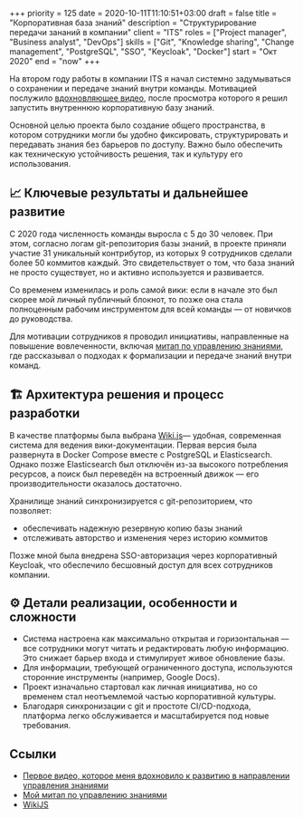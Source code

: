 +++ 
priority    = 125
date        = 2020-10-11T11:10:51+03:00
draft       = false
title       = "Корпоративная база знаний"
description = "Структурирование передачи зананий в компании"
client      = "ITS"
roles       = ["Project manager", "Business analyst", "DevOps"]
skills      = ["Git", "Knowledge sharing", "Change management", "PostgreSQL", "SSO", "Keycloak", "Docker"]
start       = "Окт 2020"
end         = "now"
+++

На втором году работы в компании ITS я начал системно задумываться о сохранении и передаче знаний внутри команды. Мотивацией послужило [вдохновляющее видео](https://youtu.be/9hruCcHC4FY?feature=shared), после просмотра которого я решил запустить внутреннюю корпоративную базу знаний.

Основной целью проекта было создание общего пространства, в котором сотрудники могли бы удобно фиксировать, структурировать и передавать знания без барьеров по доступу. Важно было обеспечить как техническую устойчивость решения, так и культуру его использования.

## 📈 Ключевые результаты и дальнейшее развитие
С 2020 года численность команды выросла с 5 до 30 человек. При этом, согласно логам git-репозитория базы знаний, в проекте приняли участие 31 уникальный контрибутор, из которых 9 сотрудников сделали более 50 коммитов каждый. Это свидетельствует о том, что база знаний не просто существует, но и активно используется и развивается.

Со временем изменилась и роль самой вики: если в начале это был скорее мой личный публичный блокнот, то позже она стала полноценным рабочим инструментом для всей команды — от новичков до руководства.

Для мотивации сотрудников я проводил инициативы, направленные на повышение вовлеченности, включая [митап по управлению знаниями](https://youtu.be/sdgjbPIgvRQ), где рассказывал о подходах к формализации и передаче знаний внутри команд.

## 🏗 Архитектура решения и процесс разработки
В качестве платформы была выбрана [Wiki.js](https://js.wiki/)— удобная, современная система для ведения вики-документации. Первая версия была развернута в Docker Compose вместе с PostgreSQL и Elasticsearch. Однако позже Elasticsearch был отключён из-за высокого потребления ресурсов, а поиск был переведён на встроенный движок — его производительности оказалось достаточно.

Хранилище знаний синхронизируется с git-репозиторием, что позволяет:
- обеспечивать надежную резервную копию базы знаний
- отслеживать авторство и изменения через историю коммитов

Позже мной была внедрена SSO-авторизация через корпоративный Keycloak, что обеспечило бесшовный доступ для всех сотрудников компании.

## ⚙️ Детали реализации, особенности и сложности
- Система настроена как максимально открытая и горизонтальная — все сотрудники могут читать и редактировать любую информацию. Это снижает барьер входа и стимулирует живое обновление базы.
- Для информации, требующей ограниченного доступа, используются сторонние инструменты (например, Google Docs).
- Проект изначально стартовал как личная инициатива, но со временем стал неотъемлемой частью корпоративной культуры.
- Благодаря синхронизации с git и простоте CI/CD-подхода, платформа легко обслуживается и масштабируется под новые требования.

## Ссылки
- [Первое видео, которое меня вдохновило к развитию в направлении управления знаниями](https://youtu.be/9hruCcHC4FY?feature=shared)
- [Мой митап по управлению знаниями](https://youtu.be/sdgjbPIgvRQ)
- [WikiJS](https://js.wiki/)